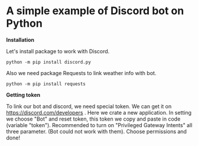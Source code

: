 # A simple example of Discord bot on Python

**Installation** 

Let's install package to work with Discord.

```python -m pip install discord.py```

Also we need package Requests to link weather info with bot.

```python -m pip install requests```

**Getting token**

To link our bot and discord, we need special token. We can get it on https://discord.com/developers . Here we crate a new application. In setting we choose "Bot" and reset token, this token we copy and paste in code (variable "token").
Recommended to turn on "Privileged Gateway Intents" all three parameter. (Bot could not work with them). Choose permissions and done!
